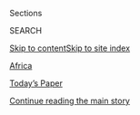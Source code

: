 <div id="app">

<div>

<div class="NYTAppHideMasthead css-zz1s19 e1suatyy0">

<div class="section css-ui9rw0 e1suatyy2">

<div class="css-11hrj97 er09x8g0">

<div class="css-6n7j50">

</div>

<span class="css-1dv1kvn">Sections</span>

<div class="css-10488qs">

<span class="css-1dv1kvn">SEARCH</span>

</div>

[Skip to content](#site-content)[Skip to site
index](#site-index)

</div>

<div id="masthead-section-label" class="css-1fnb9ct eaxe0e00">

[Africa](https://www.nytimes.com/section/world/africa)

</div>

<div class="css-10698na e1huz5gh0">

</div>

</div>

<div id="masthead-bar-one" class="section hasLinks css-15hmgas e1csuq9d3">

<div class="css-uqyvli e1csuq9d0">

</div>

<div class="css-1uqjmks e1csuq9d1">

</div>

<div class="css-9e9ivx">

[](https://myaccount.nytimes.com/auth/login?response_type=cookie&client_id=vi)

</div>

<div class="css-1bvtpon e1csuq9d2">

[Today’s Paper](https://www.nytimes.com/section/todayspaper)

</div>

</div>

</div>

</div>

<div data-aria-hidden="false">

<div id="site-content" data-role="main">

<div id="top-wrapper" class="css-15p45cc eaca97t0" type="top">

<div id="top-slug" class="css-19x0jxb eaca97t1" hidden="">

Advertisement

</div>

[Continue reading the main
story](#after-top)

<div class="ad top-wrapper" style="text-align:center;height:100%;display:block;min-height:90px">

<div id="top" class="place-ad" data-position="top" data-size-key="top">

</div>

</div>

<div id="after-top">

</div>

</div>

<div id="collection-africa" class="section css-15h4p1b e9abtgs0">

<div class="css-1j21atc e1svk9qx1">

<div class="css-fmiefx e1svk9qx2">

<div class="css-1hk7r2m eu54l5x0">

<div id="sponsor-wrapper" class="css-7a1pgi eaca97t0" type="sponsor" hidden="">

<div id="sponsor-slug" class="css-1l4mleb eaca97t1" hidden="">

Supported by

</div>

[Continue reading the main
story](#after-sponsor)

<div id="sponsor" class="ad sponsor-wrapper" style="text-align:left;height:100%;display:block">

</div>

<div id="after-sponsor">

</div>

</div>

</div>

### <span class="css-5xm8y ezz4tcd1">[World](/section/world)</span>

</div>

<div class="css-nfcc9b e1svk9qx3">

<div class="css-vl9dhg e1svk9qx5">

<div class="css-1nrhkj6 e1svk9qx6">

# Africa

<div class="follow-button-placeholder" data-collection-id="">

</div>

</div>

</div>

</div>

</div>

<div class="css-185go5a e1o5byef0">

<div class="css-15cbhtu">

  - [Latest](#stream-panel)
  - <span class="css-6n7j50">Search</span>
    <div class="control">
    <div class="label-container css-1dv1kvn">
    Search
    </div>
    <div class="css-wm4t3d">
    **<span id="clear-search-input" class="css-1dv1kvn">Clear this text
    input</span>
    </div>
    </div>
    <span class="css-1iovbfw"></span>

<div id="stream-panel" class="section css-8msx5b e1jz0cab1">

<div class="css-13mho3u">

1.  
    
    <div class="css-1cp3ece">
    
    <div class="css-1l4spti">
    
    [](/2020/08/04/world/africa/tanzanias-coronavirus-president.html)
    
    <div class="css-79elbk">
    
    ![](https://static01.nyt.com/images/2020/07/27/world/00tanzania/00tanzania-thumbWide.jpg?quality=75&auto=webp&disable=upscale)
    
    </div>
    
    ## Tanzania’s President Says Country Is Virus Free. Others Warn of Disaster
    
    Tanzania hasn’t reported a single coronavirus case in three months,
    even as the African continent is expected this week to cross the
    threshold of one million reported cases.
    
    <div class="css-1nqbnmb ea5icrr0">
    
    By <span class="css-1n7hynb">Abdi Latif
    Dahir</span>
    
    </div>
    
    </div>
    
    <div class="css-1lc2l26 e1xfvim33">
    
    </div>
    
    </div>

2.  
    
    <div class="css-1cp3ece">
    
    <div class="css-1l4spti">
    
    [](/2020/08/01/world/africa/ethiopian-migrant-workers-coronavirus.html)
    
    <div class="css-79elbk">
    
    ![](https://static01.nyt.com/images/2020/08/02/world/02ethiopia-migrants/merlin_173729919_f42842bb-de6f-4b2d-a84e-7034e168495a-thumbWide.jpg?quality=75&auto=webp&disable=upscale)
    
    </div>
    
    ## Ethiopian Workers Are Forced to Return Home, Some With Coronavirus
    
    Stigmatized, out of work and facing dangers, migrant laborers are
    returning by the thousands — and may be fueling a growing outbreak
    in Ethiopia.
    
    <div class="css-1nqbnmb ea5icrr0">
    
    By <span class="css-1n7hynb">Simon
    Marks</span>
    
    </div>
    
    </div>
    
    <div class="css-1lc2l26 e1xfvim33">
    
    </div>
    
    </div>

3.  
    
    <div class="css-1cp3ece">
    
    <div class="css-1l4spti">
    
    [](/2020/07/31/world/africa/zimbabwe-coronavirus-protest.html)
    
    <div class="css-79elbk">
    
    ![](https://static01.nyt.com/images/2020/07/31/world/31zimbabwe-unrest001sub/31zimbabwe-unrest001sub-thumbWide-v2.jpg?quality=75&auto=webp&disable=upscale)
    
    </div>
    
    ## Zimbabwe Locks Down Capital, Thwarting Planned Protests
    
    Three years after the fall of the strongman Robert Mugabe, the
    country is in free fall and his successor is clamping down by
    arresting opposition activists — including an author just nominated
    for the Booker Prize.
    
    <div class="css-1nqbnmb ea5icrr0">
    
    By <span class="css-1n7hynb">Jeffrey Moyo <span>and</span> Patrick
    Kingsley</span>
    
    </div>
    
    </div>
    
    <div class="css-1lc2l26 e1xfvim33">
    
    </div>
    
    </div>

4.  
    
    <div class="css-1cp3ece">
    
    <div class="css-1l4spti">
    
    [](/2020/07/29/world/africa/senegal-tabaski-sheep-eid-adha.html)
    
    <div class="css-79elbk">
    
    ![](https://static01.nyt.com/images/2020/07/28/world/28Senegal-Sheep-Dispatch/28Senegal-Sheep-Dispatch-thumbWide.jpg?quality=75&auto=webp&disable=upscale)
    
    </div>
    
    ### <span class="css-m70j1g">Senegal Dispatch</span>
    
    ## For Senegal’s Biggest Holiday, a Shortage of the All-Important Sheep
    
    Properly celebrating Tabaski, as Eid al-Adha is known in Senegal,
    requires a sacrificial sheep. Coronavirus restrictions have made the
    animals more expensive, putting them out of reach of many.
    
    <div class="css-1nqbnmb ea5icrr0">
    
    By <span class="css-1n7hynb">Ruth
    Maclean</span>
    
    </div>
    
    </div>
    
    <div class="css-1lc2l26 e1xfvim33">
    
    </div>
    
    </div>

5.  
    
    <div class="css-1cp3ece">
    
    <div class="css-1l4spti">
    
    [](/2020/07/28/world/africa/pentagon-somalia-civilian-casualties.html)
    
    <div class="css-79elbk">
    
    ![](https://static01.nyt.com/images/2020/07/28/us/politics/28dc-military/merlin_75255760_b5d85ea8-b7df-47db-829e-c5b0c45c6b21-thumbWide.jpg?quality=75&auto=webp&disable=upscale)
    
    </div>
    
    ## Pentagon Admits to Civilian Casualties in Somalia for a Third Time
    
    Africa Command’s admission of the death comes in the wake of its
    slow move toward better accountability after years of criticism from
    human rights groups and lawmakers.
    
    <div class="css-1nqbnmb ea5icrr0">
    
    By <span class="css-1n7hynb">Thomas
    Gibbons-Neff</span>
    
    </div>
    
    </div>
    
    <div class="css-1lc2l26 e1xfvim33">
    
    </div>
    
    </div>

6.  
    
    <div class="css-1cp3ece">
    
    <div class="css-1l4spti">
    
    [](/2020/07/25/us/politics/sudan-compensation-embassy-bombings.html)
    
    <div class="css-79elbk">
    
    ![](https://static01.nyt.com/images/2020/07/20/us/politics/00dc-diplo-sudan-promo/merlin_174753435_21f7c0bc-0f9f-4a3e-b370-585cda368428-thumbWide.jpg?quality=75&auto=webp&disable=upscale)
    
    </div>
    
    ## Compensation for Embassy Bombing Victims Could Imperil Thaw With Sudan
    
    A settlement to compensate victims of the 1998 attacks in Kenya and
    Tanzania would award more money to American embassy employees than
    the Africans.
    
    <div class="css-1nqbnmb ea5icrr0">
    
    By <span class="css-1n7hynb">Lara
    Jakes</span>
    
    </div>
    
    </div>
    
    <div class="css-1lc2l26 e1xfvim33">
    
    </div>
    
    </div>

7.  
    
    <div class="css-1cp3ece">
    
    <div class="css-1l4spti">
    
    [](/2020/07/24/world/africa/benjamin-mkapa-dead.html)
    
    <div class="css-79elbk">
    
    ![](https://static01.nyt.com/images/2020/07/26/obituaries/26Tanzania-obit1/24Tanzania01-thumbWide.jpg?quality=75&auto=webp&disable=upscale)
    
    </div>
    
    ## Benjamin Mkapa, Ex-President of Tanzania, Dies at 81
    
    Mr. Mkapa served two terms, from 1995 to 2005. The third president
    of his country since independence, he was the first democratically
    elected leader after its transition to multiparty politics.
    
    <div class="css-1nqbnmb ea5icrr0">
    
    By <span class="css-1n7hynb">Abdi Latif
    Dahir</span>
    
    </div>
    
    </div>
    
    <div class="css-1lc2l26 e1xfvim33">
    
    </div>
    
    </div>

8.  
    
    <div class="css-1cp3ece">
    
    <div class="css-1l4spti">
    
    [](/2020/07/23/world/africa/aid-workers-executed-nigeria.html)
    
    <div class="css-79elbk">
    
    ![](https://static01.nyt.com/images/2020/07/23/world/23nigeria/23nigeria-thumbWide.jpg?quality=75&auto=webp&disable=upscale)
    
    </div>
    
    ## Video Surfaces of Execution of Aid Workers and Others Abducted in Nigeria
    
    Five men — three aid workers, a government employee and a security
    worker — were abducted in June. A group aligned with the Islamic
    State is believed to be behind the killings.
    
    <div class="css-1nqbnmb ea5icrr0">
    
    By <span class="css-1n7hynb">Ruth
    Maclean</span>
    
    </div>
    
    </div>
    
    <div class="css-1lc2l26 e1xfvim33">
    
    </div>
    
    </div>

9.  
    
    <div class="css-1cp3ece">
    
    <div class="css-1l4spti">
    
    [](/2020/07/23/science/mosquitoes-genetics-africa.html)
    
    <div class="css-79elbk">
    
    ![](https://static01.nyt.com/images/2020/07/23/science/23MOSQUITO1/23MOSQUITO1-thumbWide.jpg?quality=75&auto=webp&disable=upscale)
    
    </div>
    
    ## Why Some Mosquitoes Prefer Humans
    
    A few species find us irresistible; the rest are unimpressed. A
    three-year-long experiment offers an explanation for the difference
    in taste.
    
    <div class="css-1nqbnmb ea5icrr0">
    
    By <span class="css-1n7hynb">Angela
    Chen</span>
    
    </div>
    
    </div>
    
    <div class="css-1lc2l26 e1xfvim33">
    
    </div>
    
    </div>

10. 
    
    <div class="css-1cp3ece">
    
    <div class="css-1l4spti">
    
    [](/interactive/2020/07/22/magazine/zambia-kariba-dam.html)
    
    <div class="css-79elbk">
    
    ![](https://static01.nyt.com/images/2020/07/26/magazine/26mag-zambia/26mag-zambia-thumbWide.jpg?quality=75&auto=webp&disable=upscale)
    
    </div>
    
    ## Learning From the Kariba Dam
    
    Climate change and neglect have brought the mammoth structure at the
    border of Zambia and Zimbabwe to the brink of calamity — a crisis
    prefigured in the dam’s troubling colonial history.
    
    <div class="css-1nqbnmb ea5icrr0">
    
    By <span class="css-1n7hynb">Namwali Serpell</span>
    
    </div>
    
    </div>
    
    <div class="css-1lc2l26 e1xfvim33">
    
    </div>
    
    </div>

<div class="css-13mho3u">

<div class="css-1t62hi8">

<div class="css-1stvaey">

Show
More

<div>

<div style="border:0;clip:rect(0 0 0 0);height:1px;margin:-1px;overflow:hidden;white-space:nowrap;padding:0;width:1px;position:absolute" data-role="log" data-aria-live="assertive">

</div>

<div style="border:0;clip:rect(0 0 0 0);height:1px;margin:-1px;overflow:hidden;white-space:nowrap;padding:0;width:1px;position:absolute" data-role="log" data-aria-live="assertive">

</div>

<div style="border:0;clip:rect(0 0 0 0);height:1px;margin:-1px;overflow:hidden;white-space:nowrap;padding:0;width:1px;position:absolute" data-role="log" data-aria-live="polite">

</div>

<div style="border:0;clip:rect(0 0 0 0);height:1px;margin:-1px;overflow:hidden;white-space:nowrap;padding:0;width:1px;position:absolute" data-role="log" data-aria-live="polite">

</div>

</div>

</div>

</div>

</div>

</div>

<div class="css-g6hk37 supplemental">

<div id="mid1-wrapper" class="css-10wkyv7 eaca97t0" type="lede">

<div id="mid1-slug" class="css-1tag3rd eaca97t1">

Advertisement

</div>

[Continue reading the main
story](#after-mid1)

<div id="mid1" class="ad mid1-wrapper" style="text-align:center;height:100%;display:block;min-height:250px">

</div>

<div id="after-mid1">

</div>

</div>

<div id="mktg-wrapper" class="css-oxle51 eaca97t0" type="mktg">

<div id="mktg-slug" class="css-1tag3rd eaca97t1">

Advertisement

</div>

[Continue reading the main
story](#after-mktg)

<div id="mktg" class="ad mktg-wrapper" style="text-align:center;height:100%;display:block">

</div>

<div id="after-mktg">

</div>

</div>

</div>

</div>

</div>

</div>

</div>

</div>

## Site Index

<div>

</div>

## Site Information Navigation

  - [© <span>2020</span> <span>The New York Times
    Company</span>](https://help.nytimes.com/hc/en-us/articles/115014792127-Copyright-notice)

<!-- end list -->

  - [NYTCo](https://www.nytco.com/)
  - [Contact
    Us](https://help.nytimes.com/hc/en-us/articles/115015385887-Contact-Us)
  - [Work with us](https://www.nytco.com/careers/)
  - [Advertise](https://nytmediakit.com/)
  - [T Brand Studio](http://www.tbrandstudio.com/)
  - [Your Ad
    Choices](https://www.nytimes.com/privacy/cookie-policy#how-do-i-manage-trackers)
  - [Privacy](https://www.nytimes.com/privacy)
  - [Terms of
    Service](https://help.nytimes.com/hc/en-us/articles/115014893428-Terms-of-service)
  - [Terms of
    Sale](https://help.nytimes.com/hc/en-us/articles/115014893968-Terms-of-sale)
  - [Site
    Map](https://spiderbites.nytimes.com)
  - [Help](https://help.nytimes.com/hc/en-us)
  - [Subscriptions](https://www.nytimes.com/subscription?campaignId=37WXW)

</div>

</div>
